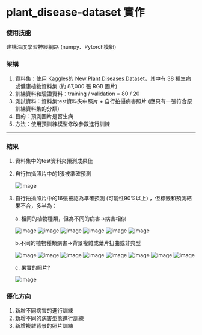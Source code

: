 # plant_disease-dataset 實作
### 使用技能
建構深度學習神經網路 (numpy、Pytorch模組)
   
### 架構
1. 資料集：使用 Kaggles的  [New Plant Diseases Dataset](<https://www.kaggle.com/datasets/vipoooool/new-plant-diseases-dataset/data>)，其中有 38 種生病或健康植物資料集 (約 87,000 張 RGB 圖片)
2. 訓練資料和驗證資料：training / validation = 80 / 20
3. 測試資料：資料集test資料夾中照片 + 自行拍攝病害照片 (應只有一張符合原訓練資料集的分類)
4. 目的：預測圖片是否生病
5. 方法：使用預訓練模型修改參數進行訓練
---
### 結果
1. 資料集中的test資料夾預測成果佳
2. 自行拍攝照片中的1張被準確預測
  
   ![image](https://github.com/user-attachments/assets/05da3caf-923c-4a08-bdeb-52dbbe33fbe2)
4. 自行拍攝照片中的16張被認為準確預測 (可能性90%以上) ，但標籤和預測結果不合，多半為：
   
   a. 相同的植物種類，但為不同的病害->病害相似
   
      ![image](https://github.com/user-attachments/assets/275c917e-5398-4d4d-8e7a-5bc478c6e1d4)
      ![image](https://github.com/user-attachments/assets/86aed123-435b-4417-b917-bf6626eb5988)
      ![image](https://github.com/user-attachments/assets/5f2b99af-7251-493e-bb9a-4493cba2a6ab)
      ![image](https://github.com/user-attachments/assets/80ad3232-6d31-42b3-b8d9-71df378ad7f6)
      ![image](https://github.com/user-attachments/assets/352711ff-4572-42c0-be65-5bf45ca5b25f)
      ![image](https://github.com/user-attachments/assets/c80c6529-9550-4fc5-a729-99765d0254e0)

   b.不同的植物種類病害->背景複雜或葉片扭曲或非典型
   
      ![image](https://github.com/user-attachments/assets/1454710d-7c00-4ca1-be28-1d05dc902b7a)
      ![image](https://github.com/user-attachments/assets/13d75204-be30-45fe-8c39-b4c1c0663765)
      ![image](https://github.com/user-attachments/assets/0e20cfb5-fece-427c-a61b-0db9815353b8)
      ![image](https://github.com/user-attachments/assets/57dda07a-8852-471f-9fe7-da5bc5ff5c20)
      ![image](https://github.com/user-attachments/assets/9f69177d-db66-4cf7-b401-2a72788d6d6c)
      ![image](https://github.com/user-attachments/assets/51223812-80f1-4d86-8b78-af00f8286cc3)
      ![image](https://github.com/user-attachments/assets/6c63e086-90cc-4d42-a633-1cdff609295c)
      ![image](https://github.com/user-attachments/assets/f481aa75-2eb3-48e0-99cd-f19ce97459a6)


   c. 果實的照片?
   
      ![image](https://github.com/user-attachments/assets/9978fe8b-68e8-4bdd-8e2c-7c70d98e5882)
   
### 優化方向
  
   1. 新增不同病害的進行訓練
   2. 新增不同的病害型態進行訓練
   3. 新增複雜背景的照片訓練
